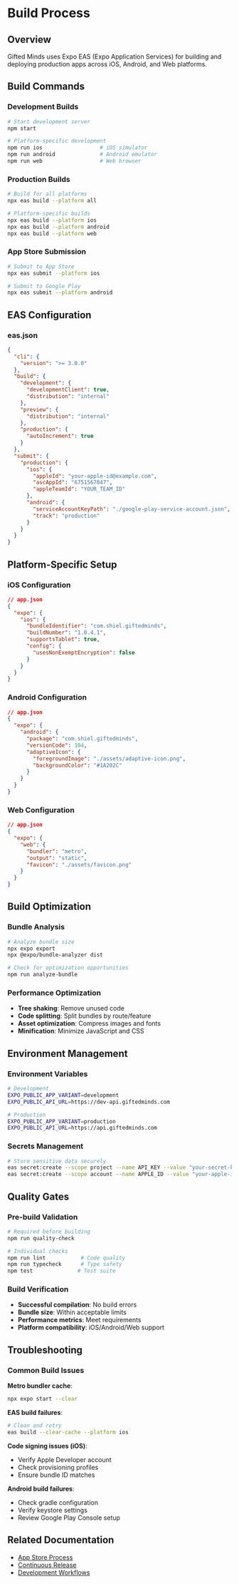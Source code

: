 # Build Process

## Overview

Gifted Minds uses Expo EAS (Expo Application Services) for building and deploying production apps across iOS, Android, and Web platforms.

## Build Commands

### Development Builds
```bash
# Start development server
npm start

# Platform-specific development
npm run ios                  # iOS simulator
npm run android              # Android emulator
npm run web                  # Web browser
```

### Production Builds
```bash
# Build for all platforms
npx eas build --platform all

# Platform-specific builds
npx eas build --platform ios
npx eas build --platform android
npx eas build --platform web
```

### App Store Submission
```bash
# Submit to App Store
npx eas submit --platform ios

# Submit to Google Play
npx eas submit --platform android
```

## EAS Configuration

### eas.json
```json
{
  "cli": {
    "version": ">= 3.0.0"
  },
  "build": {
    "development": {
      "developmentClient": true,
      "distribution": "internal"
    },
    "preview": {
      "distribution": "internal"
    },
    "production": {
      "autoIncrement": true
    }
  },
  "submit": {
    "production": {
      "ios": {
        "appleId": "your-apple-id@example.com",
        "ascAppId": "6751567047",
        "appleTeamId": "YOUR_TEAM_ID"
      },
      "android": {
        "serviceAccountKeyPath": "./google-play-service-account.json",
        "track": "production"
      }
    }
  }
}
```

## Platform-Specific Setup

### iOS Configuration
```json
// app.json
{
  "expo": {
    "ios": {
      "bundleIdentifier": "com.shiel.giftedminds",
      "buildNumber": "1.0.4.1",
      "supportsTablet": true,
      "config": {
        "usesNonExemptEncryption": false
      }
    }
  }
}
```

### Android Configuration
```json
// app.json
{
  "expo": {
    "android": {
      "package": "com.shiel.giftedminds",
      "versionCode": 104,
      "adaptiveIcon": {
        "foregroundImage": "./assets/adaptive-icon.png",
        "backgroundColor": "#1A202C"
      }
    }
  }
}
```

### Web Configuration
```json
// app.json
{
  "expo": {
    "web": {
      "bundler": "metro",
      "output": "static",
      "favicon": "./assets/favicon.png"
    }
  }
}
```

## Build Optimization

### Bundle Analysis
```bash
# Analyze bundle size
npx expo export
npx @expo/bundle-analyzer dist

# Check for optimization opportunities
npm run analyze-bundle
```

### Performance Optimization
- **Tree shaking**: Remove unused code
- **Code splitting**: Split bundles by route/feature
- **Asset optimization**: Compress images and fonts
- **Minification**: Minimize JavaScript and CSS

## Environment Management

### Environment Variables
```bash
# Development
EXPO_PUBLIC_APP_VARIANT=development
EXPO_PUBLIC_API_URL=https://dev-api.giftedminds.com

# Production
EXPO_PUBLIC_APP_VARIANT=production
EXPO_PUBLIC_API_URL=https://api.giftedminds.com
```

### Secrets Management
```bash
# Store sensitive data securely
eas secret:create --scope project --name API_KEY --value "your-secret-key"
eas secret:create --scope account --name APPLE_ID --value "your-apple-id"
```

## Quality Gates

### Pre-build Validation
```bash
# Required before building
npm run quality-check

# Individual checks
npm run lint           # Code quality
npm run typecheck      # Type safety
npm test              # Test suite
```

### Build Verification
- **Successful compilation**: No build errors
- **Bundle size**: Within acceptable limits
- **Performance metrics**: Meet requirements
- **Platform compatibility**: iOS/Android/Web support

## Troubleshooting

### Common Build Issues

**Metro bundler cache**:
```bash
npx expo start --clear
```

**EAS build failures**:
```bash
# Clean and retry
eas build --clear-cache --platform ios
```

**Code signing issues (iOS)**:
- Verify Apple Developer account
- Check provisioning profiles
- Ensure bundle ID matches

**Android build failures**:
- Check gradle configuration
- Verify keystore settings
- Review Google Play Console setup

## Related Documentation

- [App Store Process](app-store.md)
- [Continuous Release](continuous-release.md)
- [Development Workflows](../03-development/workflows.md)